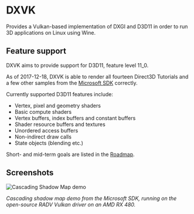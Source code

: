 # DXVK
Provides a Vulkan-based implementation of DXGI and D3D11 in order to run 3D applications on Linux using Wine.

## Feature support
DXVK aims to provide support for D3D11, feature level 11_0.

As of 2017-12-18, DXVK is able to render all fourteen Direct3D Tutorials and a few other samples from the [Microsoft SDK](https://github.com/walbourn/directx-sdk-samples/tree/master/) correctly.

Currently supported D3D11 features include:
- Vertex, pixel and geometry shaders
- Basic compute shaders
- Vertex buffers, index buffers and constant buffers
- Shader resource buffers and textures
- Unordered access buffers
- Non-indirect draw calls
- State objects (blending etc.)

Short- and mid-term goals are listed in the [Roadmap](https://github.com/doitsujin/dxvk/wiki/Roadmap).

## Screenshots
![Cascading Shadow Map demo](http://s1.bild.me/bilder/110417/3869421Bildschirmfoto-355.png)

_Cascading shadow map demo from the Microsoft SDK, running on the open-source RADV Vulkan driver on an AMD RX 480._